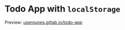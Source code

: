 # Todo App with `localStorage`

Preview: [usergunes.gitlab.io/todo-app](https://usergunes.gitlab.io/todo-app/)